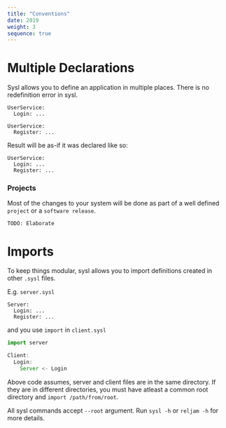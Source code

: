 ```yaml
---
title: "Conventions"
date: 2019
weight: 3
sequence: true
---
```


Multiple Declarations
===
Sysl allows you to define an application in multiple places. There is no redefinition error in sysl.

```
UserService:
  Login: ...

UserService:
  Register: ...
```

Result will be as-if it was declared like so:

```
UserService:
  Login: ...
  Register: ...
```

### Projects
Most of the changes to your system will be done as part of a well defined `project` or a `software release`.

`TODO: Elaborate`

Imports
===

To keep things modular, sysl allows you to import definitions created in other `.sysl` files.

E.g. `server.sysl`
```
Server:
  Login: ...
  Register: ...
```

and you use `import` in `client.sysl`

```js
import server

Client:
  Login:
    Server <- Login
```

Above code assumes, server and client files are in the same directory. If they are in different directories, you must have atleast a common root directory and `import /path/from/root`.

All sysl commands accept `--root` argument. Run `sysl -h` or `reljam -h` for more details.

